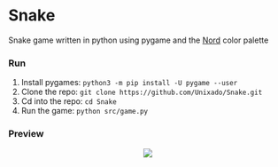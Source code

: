 # Snake
Snake game written in python using pygame and the [Nord](https://github.com/arcticicestudio/nord) color palette

### Run 
1. Install pygames: `python3 -m pip install -U pygame --user`
2. Clone the repo: `git clone https://github.com/Unixado/Snake.git`
3. Cd into the repo: `cd Snake`
3. Run the game: `python src/game.py`

### Preview 
<p align="center">
  <img src="https://github.com/yazdanz/Snake/blob/master/Preview.gif">
</p>
